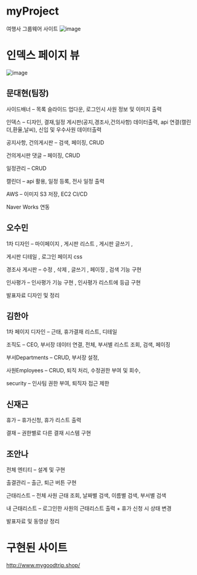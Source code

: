 # myProject
여행사 그룹웨어 사이트 
![image](https://user-images.githubusercontent.com/111475795/215636365-11445866-8b90-4ccf-a777-9b9b8f5ee59b.png)
# 인덱스 페이지 뷰
![image](https://user-images.githubusercontent.com/111475795/215636564-19b2526c-50e0-4cf4-9c59-afe4f8c3ed20.png)

## 문대현(팀장)
사이드배너 – 목록 슬라이드 업다운, 로그인시 사원 정보 및 이미지 출력

인덱스 – 디자인, 결재,일정 게시판(공지,경조사,건의사항) 데이터출력, api 연결(캘린더,환율,날씨), 신입 및 우수사원 데이터출력

공지사항, 건의게시판 – 검색, 페이징, CRUD

건의게시판 댓글 – 페이징, CRUD

일정관리 – CRUD 

캘린더 – api 활용, 일정 등록, 전사 일정 출력

AWS – 이미지 S3 저장, EC2 CI/CD

Naver Works 연동
## 오수민
1차 디자인 – 마이페이지 , 게시판 리스트 , 게시판 글쓰기 ,

게시판 디테일 , 로그인 페이지 css

경조사 게시판 – 수정 , 삭제 , 글쓰기 , 페이징 , 검색 기능 구현

인사평가 – 인사평가 기능 구현 , 인사평가 리스트에 등급 구현 

발표자료 디자인 및 정리
## 김한아
1차 페이지 디자인 – 근태, 휴가결재 리스트, 디테일 

조직도 – CEO, 부서장 데이터 연결, 전체, 부서별 리스트 조회, 검색, 페이징

부서Departments – CRUD, 부서장 설정,

사원Employees – CRUD, 퇴직 처리, 수정권한 부여 및 회수,

security – 인사팀 권한 부여, 퇴직자 접근 제한
## 신재근
휴가 – 휴가신청, 휴가 리스트 출력

결재 – 권한별로 다른 결재 시스템 구현
## 조안나
전체 엔티티 – 설계 및 구현

출결관리 – 출근, 퇴근 버튼 구현

근태리스트 – 전체 사원 근태 조회, 날짜별 검색, 이름별 검색, 부서별 검색

내 근태리스트 – 로그인한 사원의 근태리스트 출력 + 휴가 신청 시 상태 변경

발표자료 및 동영상 정리

# 구현된 사이트
http://www.mygoodtrip.shop/
